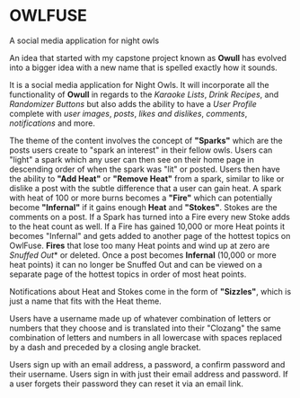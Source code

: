 # OWLFUSE
A social media application for night owls

An idea that started with my capstone project known as **Owull** has evolved into a bigger idea with a new name that is spelled exactly how it sounds. 

It is a social media application for Night Owls. It will incorporate all the functionality of **Owull** in regards to the _Karaoke Lists_, _Drink Recipes_, and _Randomizer Buttons_ but also adds the ability to have a _User Profile_ complete with _user images_, _posts_, _likes and dislikes_, _comments_, _notifications_ and more.

The theme of the content involves the concept of **"Sparks"** which are the posts users create to "spark an interest" in their fellow owls. Users can "light" a spark which any user can then see on their home page in descending order of when the spark was "lit" or posted. Users then have the ability to **"Add Heat"** or **"Remove Heat"** from a spark, similar to like or dislike a post with the subtle difference that a user can gain heat. A spark with heat of 100 or more burns becomes a **"Fire"** which can potentially become **"Infernal"** if it gains enough **Heat** and **"Stokes"**. Stokes are the comments on a post. If a Spark has turned into a Fire every new Stoke adds to the heat count as well. If a Fire has gained 10,000 or more Heat points it becomes "Infernal" and gets added to another page of the hottest topics on OwlFuse. **Fires** that lose too many Heat points and wind up at zero are *Snuffed Out** or deleted. Once a post becomes **Infernal** (10,000 or more heat points) it can no longer be Snuffed Out and can be viewed on a separate page of the hottest topics in order of most heat points.

Notifications about Heat and Stokes come in the form of **"Sizzles"**, which is just a name that fits with the Heat theme. 

Users have a username made up of whatever combination of letters or numbers that they choose and is translated into their "Clozang" the same combination of letters and numbers in all lowercase with spaces replaced by a dash and preceded by a closing angle bracket. 

Users sign up with an email address, a password, a confirm password and their username. Users sign in with just their email address and password. If a user forgets their password they can reset it via an email link.
